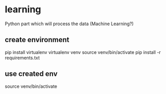 # learning
Python part which will process the data (Machine Learning?)

## create environment
pip install virtualenv
virtualenv venv
source venv/bin/activate
pip install -r requirements.txt

## use created env
source venv/bin/activate
